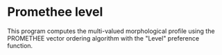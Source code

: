 # Promethee level

This program computes the multi-valued morphological profile using the PROMETHEE vector ordering algorithm with the "Level" preference function.
